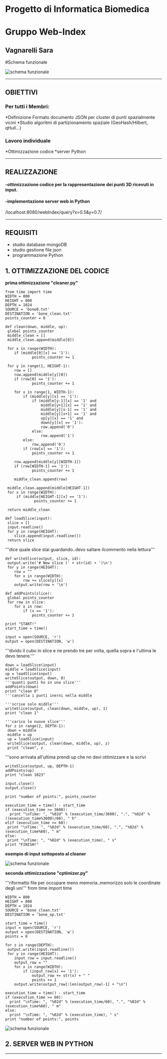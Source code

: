 #   Progetto di Informatica Biomedica
#   Gruppo Web-Index
##  Vagnarelli Sara                                          


#Schema funzionale



![schema funzionale](SchemaIO1.png "schema funzionale")









__________________________________________________________________________________________________________________





## OBIETTIVI


### Per tutti i Membri:

*Definizione Formato documento JSON per cluster di punti spazialmente vicini
*Studio algoritmi di partizionamento spaziale (GeoHash/Hilbert, qHull...)


### Lavoro individuale  
 
*Ottimizzazione codice
*server Python 


____________________________________________________________________________________________________________________





## REALIZZAZIONE



#### -ottimizzazione codice per la rappresentazione dei punti 3D ricevuti in input.



#### -implementazione server web in Python

  /localhost:8080/webIndex/query?x=0.5&y=0.7/
 
  


_______________________________________________________________________________________________________________________




## REQUISITI   

* studio database mongoDB
* studio gestione file json 
* programmazione Python





## 1. **OTTIMIZZAZIONE DEL CODICE**

**prima ottimizzazione "cleaner.py"**

    from time import time
    WIDTH = 800
    HEIGHT = 800
    DEPTH = 1024
    SOURCE = 'bone0.txt'
    DESTINATION = 'bone_clean.txt'
    points_counter = 0

    def clean(down, middle, up):
     global points_counter
     middle_clean = []
     middle_clean.append(middle[0])
    
     for x in range(WIDTH):
        if (middle[0][x] == '1'):
                points_counter += 1
    
     for y in range(1, HEIGHT-1):
        row = []
        row.append(middle[y][0])        
        if (row[0] == '1'):
                points_counter += 1
        
        for x in range(1, WIDTH-1):
            if (middle[y][x] == '1'):
                if (middle[y-1][x] == '1' and
                    middle[y+1][x] == '1' and
                    middle[y][x-1] == '1' and
                    middle[y][x+1] == '1' and
                    up[y][x] == '1' and
                    down[y][x] == '1'):
                    row.append('0')
                else:
                    row.append('1')
            else:
                row.append('0')                
            if (row[x] == '1'):
                points_counter += 1
                
        row.append(middle[y][WIDTH-1])
        if (row[WIDTH-1] == '1'):
                points_counter += 1
                
        middle_clean.append(row)
        
     middle_clean.append(middle[HEIGHT-1])
     for x in range(WIDTH):
         if (middle[HEIGHT-1][x] == '1'):
                 points_counter += 1
                
     return middle_clean

    def loadSlice(input):
     slice = []
     input.readline()
     for y in range(HEIGHT):
        slice.append(input.readline())
     return slice


'''dice quale slice stai guardando..devo saltare ilcommento nella lettura'''
  
    def writeSlice(output, slice, id):
     output.write('# New slice (' + str(id) + ')\n')
     for y in range(HEIGHT):
        row = ""
        for x in range(WIDTH):
            row += slice[y][x]
        output.write(row + '\n')

    def addPoints(slice):
     global points_counter
     for row in slice:
        for x in row:
            if (x == '1'):
                points_counter += 1

    print "START!"
    start_time = time()

    input = open(SOURCE, 'r')
    output = open(DESTINATION, 'w')


'''divido il cubo in slice e ne prendo tre per volta, quella sopra e l'ultima le devo tenere.'''




    down = loadSlice(input)
    middle = loadSlice(input)
    up = loadSlice(input)
    writeSlice(output, down, 0)
    '''quanti punti ho in una slice'''
    addPoints(down)
    print "clean 0"
    '''cancella i punti inerni nella middle

    '''scrive solo middle'''
    writeSlice(output, clean(down, middle, up), 1)
    print "clean 1"

    '''carico le nuove slice'''
    for z in range(2, DEPTH-1):
     down = middle
     middle = up
     up = loadSlice(input)
     writeSlice(output, clean(down, middle, up), z)
     print "clean", z

    
    
'''sono arrivata all'ultima prendi up che nn devi ottimizzare e la scrivi
    
    
    
    
    writeSlice(output, up, DEPTH-1)
    addPoints(up)
    print "clean 1023"

    input.close()
    output.close()

    print "number of points:", points_counter

    execution_time = time() - start_time
    if (execution_time >= 3600):
      print "\nTime: ", "%02d" % (execution_time/3600), ".", "%02d" % ((execution_time%3600)/60), " h"
    elif (execution_time >= 60):
     print "\nTime: ", "%02d" % (execution_time/60), ".", "%02d" % (execution_time%60), " m"
    else:
     print "\nTime: ", "%02d" % (execution_time), " s"
    print "FINISH!"
    
    
    
    
    
    
**esempio di input sottoposto al cleaner**

![schema funzionale](SchemaIO1.png "boneclean")










**seconda ottimizzazione "cptimizer.py"**




'''riformatto file per occupare meno memoria..memorizzo solo le coordinate degli uni'''
    from time import time

    WIDTH = 800
    HEIGHT = 800
    DEPTH = 1024
    SOURCE = 'bone_clean.txt'
    DESTINATION = 'bone_op.txt'

    start_time = time()
    input = open(SOURCE, 'r')
    output = open(DESTINATION, 'w')
    points = 0

    for z in range(DEPTH):
     output.write(input.readline())
     for y in range(HEIGHT):
        input_row = input.readline()
        output_row = ""
        for x in range(WIDTH):
            if (input_row[x] == '1'):
                output_row += str(x) + " "
                points += 1
        output.write(output_row[:len(output_row)-1] + "\n")

    execution_time = time() - start_time
    if (execution_time >= 60):
      print "\nTime: ", "%02d" % (execution_time/60), ".", "%02d" % (execution_time%60), " m"
    else:
      print "\nTime: ", "%02d" % (execution_time), " s"
    print "number of points:", points





![schema funzionale](SchemaIO1.png "statistiche")



## 2. **SERVER WEB IN PYTHON**




    
***
